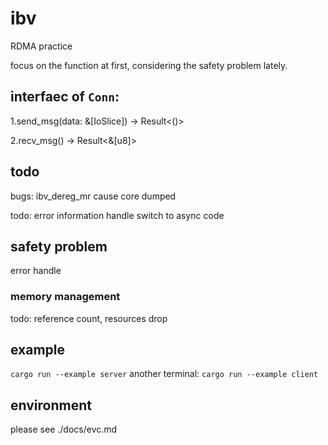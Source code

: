 # ibv
RDMA practice

focus on the function at first, considering the safety problem lately.

## interfaec of `Conn`:
 1.send_msg(data: &[IoSlice]) -> Result<()>

 2.recv_msg() -> Result<&[u8]>

## todo
bugs: ibv_dereg_mr cause core dumped

todo: error information handle
            switch to async code

## safety problem
error handle
### memory management
todo: reference count, resources drop


## example
`cargo run --example server`
another terminal:
`cargo run --example client`

## environment
please see ./docs/evc.md